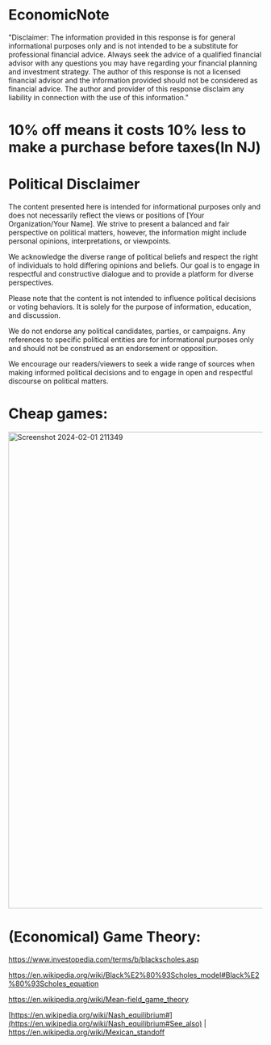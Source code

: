 # EconomicNote

"Disclaimer: The information provided in this response is for general informational purposes only and is not intended to be a substitute for professional financial advice. Always seek the advice of a qualified financial advisor with any questions you may have regarding your financial planning and investment strategy. The author of this response is not a licensed financial advisor and the information provided should not be considered as financial advice. The author and provider of this response disclaim any liability in connection with the use of this information."

# 10% off means it costs 10% less to make a purchase before taxes(In NJ)

# Political Disclaimer

The content presented here is intended for informational purposes only and does not necessarily reflect the views or positions of [Your Organization/Your Name]. We strive to present a balanced and fair perspective on political matters, however, the information might include personal opinions, interpretations, or viewpoints.

We acknowledge the diverse range of political beliefs and respect the right of individuals to hold differing opinions and beliefs. Our goal is to engage in respectful and constructive dialogue and to provide a platform for diverse perspectives.

Please note that the content is not intended to influence political decisions or voting behaviors. It is solely for the purpose of information, education, and discussion.

We do not endorse any political candidates, parties, or campaigns. Any references to specific political entities are for informational purposes only and should not be construed as an endorsement or opposition.

We encourage our readers/viewers to seek a wide range of sources when making informed political decisions and to engage in open and respectful discourse on political matters.

# Cheap games:

<img width="943" alt="Screenshot 2024-02-01 211349" src="https://github.com/ewdlop/EconomicFinanceNote/assets/25368970/0eba77b7-b84f-4d1d-a3b8-16076a518535">

# (Economical) Game Theory:

https://www.investopedia.com/terms/b/blackscholes.asp

https://en.wikipedia.org/wiki/Black%E2%80%93Scholes_model#Black%E2%80%93Scholes_equation

https://en.wikipedia.org/wiki/Mean-field_game_theory

[https://en.wikipedia.org/wiki/Nash_equilibrium#](https://en.wikipedia.org/wiki/Nash_equilibrium#See_also) | https://en.wikipedia.org/wiki/Mexican_standoff
